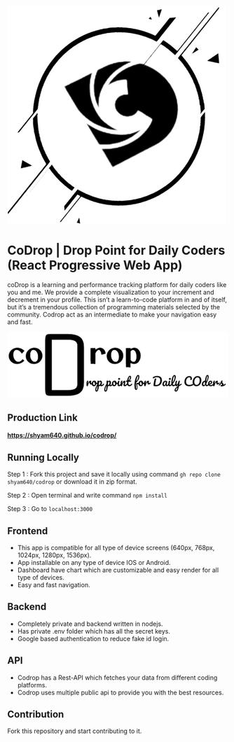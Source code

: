 <img src="./src/assets/images/logo.png" alt="logo"/>

# CoDrop | Drop Point for Daily Coders (React Progressive Web App)
coDrop is a learning and performance tracking platform for daily coders like you and me. We provide a complete visualization to your increment and decrement in your profile. This isn’t a learn-to-code platform in and of itself, but it’s a tremendous collection of programming materials selected by the community. Codrop act as an intermediate to make your navigation easy and fast.

<img src="./src/assets/images/logo_text.png" alt="logo"/>

## Production Link
#### https://shyam640.github.io/codrop/


## Running Locally
Step 1 : Fork this project and save it locally using command ```gh repo clone shyam640/codrop``` or download it in zip format.

Step 2 : Open terminal and write command ```npm install```

Step 3 : Go to ```localhost:3000```


## Frontend
- This app is compatible for all type of device screens (640px, 768px, 1024px, 1280px, 1536px).
- App installable on any type of device IOS or Android.
- Dashboard have chart which are customizable and easy render for all type of devices.
- Easy and fast navigation.

## Backend
- Completely private and backend written in nodejs.
- Has private .env folder which has all the secret keys.
- Google based authentication to reduce fake id login.

## API
- Codrop has a Rest-API which fetches your data from different coding platforms.
- Codrop uses multiple public api to provide you with the best resources.

## Contribution
Fork this repository and start contributing to it.

